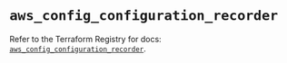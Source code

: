 # `aws_config_configuration_recorder`

Refer to the Terraform Registry for docs: [`aws_config_configuration_recorder`](https://registry.terraform.io/providers/hashicorp/aws/4.67.0/docs/resources/config_configuration_recorder).
